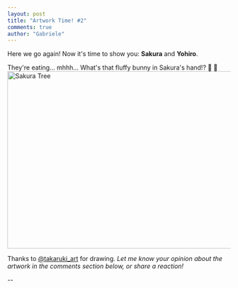 ```yaml
---
layout: post
title: "Artwork Time! #2"
comments: true
author: "Gabriele"
---
```

Here we go again! Now it's time to show you: **Sakura** and **Yohiro**.

They're eating... mhhh... What's that fluffy bunny in Sakura's hand!? 🍱 🐰
<img class="post-responsive-image" src="https://gabryon.gitlab.io/lightpinkblog/assets/artworks/artwork2.jpg" width="600" height="400" alt="Sakura Tree">

Thanks to [@takaruki_art](https://instagram.com/takaruki_art) for drawing.
*Let me know your opinion about the artwork in the comments section below, or share a reaction!*

--
